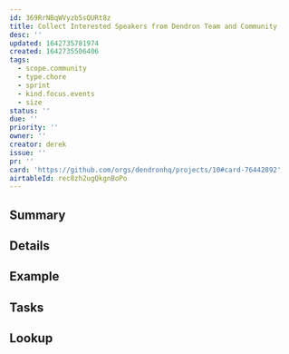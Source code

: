 ```yaml
---
id: 369RrNBqWVyzb5sQURt8z
title: Collect Interested Speakers from Dendron Team and Community
desc: ''
updated: 1642735781974
created: 1642735506406
tags:
  - scope.community
  - type.chore
  - sprint
  - kind.focus.events
  - size
status: ''
due: ''
priority: ''
owner: ''
creator: derek
issue: ''
pr: ''
card: 'https://github.com/orgs/dendronhq/projects/10#card-76442892'
airtableId: rec8zh2ugQkgnBoPo
---
```


## Summary

## Details

## Example

## Tasks


## Lookup

